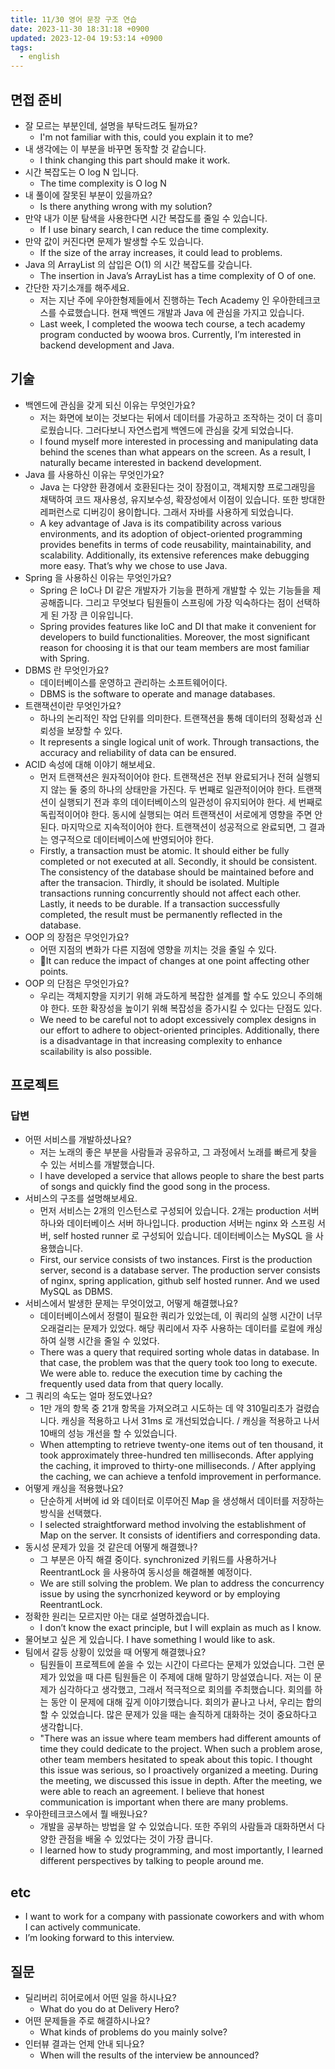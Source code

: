 ```yaml
---
title: 11/30 영어 문장 구조 연습
date: 2023-11-30 18:31:18 +0900
updated: 2023-12-04 19:53:14 +0900
tags:
  - english
---
```


## 면접 준비

- 잘 모르는 부분인데, 설명을 부탁드려도 될까요?
	- I'm not familiar with this, could you explain it to me?
- 내 생각에는 이 부분을 바꾸면 동작할 것 같습니다.
	- I think changing this part should make it work. 
- 시간 복잡도는 O log N 입니다.
	- The time complexity is O log N
- 내 풀이에 잘못된 부분이 있을까요?
	- Is there anything wrong with my solution?
- 만약 내가 이분 탐색을 사용한다면 시간 복잡도를 줄일 수 있습니다.
	- If I use binary search, I can reduce the time complexity.
- 만약 값이 커진다면 문제가 발생할 수도 있습니다.
	- If the size of the array increases, it could lead to problems.
- Java 의 ArrayList 의 삽입은 O(1) 의 시간 복잡도를 갖습니다.
	- The insertion in Java’s ArrayList has a time complexity of O of one.
- 간단한 자기소개를 해주세요.
	- 저는 지난 주에 우아한형제들에서 진행하는 Tech Academy 인 우아한테크코스를 수료했습니다. 현재 백엔드 개발과 Java 에 관심을 가지고 있습니다.
	- Last week, I completed the woowa tech course, a tech academy program conducted by woowa bros. Currently, I’m interested in backend development and Java.

## 기술

- 백엔드에 관심을 갖게 되신 이유는 무엇인가요?
	- 저는 화면에 보이는 것보다는 뒤에서 데이터를 가공하고 조작하는 것이 더 흥미로웠습니다. 그러다보니 자연스럽게 백엔드에 관심을 갖게 되었습니다.
	- I found myself more interested in processing and manipulating data behind the scenes than what appears on the screen. As a result, I naturally became interested in backend development.
- Java 를 사용하신 이유는 무엇인가요?
	- Java 는 다양한 환경에서 호환된다는 것이 장점이고, 객체지향 프로그래밍을 채택하여 코드 재사용성, 유지보수성, 확장성에서 이점이 있습니다. 또한 방대한 레퍼런스로 디버깅이 용이합니다. 그래서 자바를 사용하게 되었습니다. 
	- A key advantage of Java is its compatibility across various environments, and its adoption of object-oriented programming provides benefits in terms of code reusability, maintainability, and scalability. Additionally, its extensive references make debugging more easy. That’s why we chose to use Java.
- Spring 을 사용하신 이유는 무엇인가요?
	- Spring 은 IoC나 DI 같은 개발자가 기능을 편하게 개발할 수 있는 기능들을 제공해줍니다. 그리고 무엇보다 팀원들이 스프링에 가장 익숙하다는 점이 선택하게 된 가장 큰 이유입니다.
	- Spring provides features like IoC and DI that make it convenient for developers to build functionalities. Moreover, the most significant reason for choosing it is that our team members are most familiar with Spring.
- DBMS 란 무엇인가요?
	- 데이터베이스를 운영하고 관리하는 소프트웨어이다. 
	- DBMS is the software to operate and manage databases.
- 트랜잭션이란 무엇인가요?
	- 하나의 논리적인 작업 단위를 의미한다. 트랜잭션을 통해 데이터의 정확성과 신뢰성을 보장할 수 있다.
	- It represents a single logical unit of work. Through transactions, the accuracy and reliability of data can be ensured. 
- ACID 속성에 대해 이야기 해보세요.
	- 먼저 트랜잭션은 원자적이어야 한다. 트랜잭션은 전부 완료되거나 전혀 실행되지 않는 둘 중의 하나의 상태만을 가진다. 두 번째로 일관적이어야 한다. 트랜잭션이 실행되기 전과 후의 데이터베이스의 일관성이 유지되어야 한다. 세 번째로 독립적이어야 한다. 동시에 실행되는 여러 트랜잭션이 서로에게 영향을 주면 안 된다. 마지막으로 지속적이어야 한다. 트랜잭션이 성공적으로 완료되면, 그 결과는 영구적으로 데이터베이스에 반영되어야 한다. 
	- Firstly, a transaction must be atomic. It should either be fully completed or not executed at all. Secondly, it should be consistent. The consistency of the database should be maintained before and after the transacion. Thirdly, it should be isolated. Multiple transactions running concurrently should not affect each other. Lastly, it needs to be durable. If a transaction successfully completed, the result must be permanently reflected in the database. 
- OOP 의 장점은 무엇인가요?
	- 어떤 지점의 변화가 다른 지점에 영향을 끼치는 것을 줄일 수 있다. 
	- It can reduce the impact of changes at one point affecting other points. 
- OOP 의 단점은 무엇인가요?
	- 우리는 객체지향을 지키기 위해 과도하게 복잡한 설계를 할 수도 있으니 주의해야 한다. 또한 확장성을 높이기 위해 복잡성을 증가시킬 수 있다는 단점도 있다.
	- We need to be careful not to adopt excessively complex designs in our effort to adhere to object-oriented principles. Additionally, there is a disadvantage in that increasing complexity to enhance scailability is also possible.

## 프로젝트

### 답변

- 어떤 서비스를 개발하셨나요?
	- 저는 노래의 좋은 부분을 사람들과 공유하고, 그 과정에서 노래를 빠르게 찾을 수 있는 서비스를 개발했습니다.
	- I have developed a service that allows people to share the best parts of songs and quickly find the good song in the process.
- 서비스의 구조를 설명해보세요.
	- 먼저 서비스는 2개의 인스턴스로 구성되어 있습니다. 2개는  production 서버 하나와 데이터베이스 서버 하나입니다. production 서버는 nginx 와 스프링 서버, self hosted runner 로 구성되어 있습니다. 데이터베이스는 MySQL 을 사용했습니다.
	- First, our service consists of two instances. First is the production server, second is a database server. The production server consists of nginx, spring application, github self hosted runner. And we used MySQL as DBMS.
- 서비스에서 발생한 문제는 무엇이었고, 어떻게 해결했나요?
	- 데이터베이스에서 정렬이 필요한 쿼리가 있었는데, 이 쿼리의 실행 시간이 너무 오래걸리는 문제가 있었다. 해당 쿼리에서 자주 사용하는 데이터를 로컬에 캐싱하여 실행 시간을 줄일 수 있었다.
	- There was a query that required sorting whole datas in database. In that case, the problem was that the query took too long to execute. We were able to. reduce the execution time by caching the frequently used data from that query locally. 
- 그 쿼리의 속도는 얼마 정도였나요?
	- 1만 개의 항목 중 21개 항목을 가져오려고 시도하는 데 약 310밀리초가 걸렸습니다. 캐싱을 적용하고 나서 31ms 로 개선되었습니다. / 캐싱을 적용하고 나서 10배의 성능 개선을 할 수 있었습니다.
	- When attempting to retrieve twenty-one items out of ten thousand, it took approximately three-hundred ten milliseconds. After applying the caching, it improved to thirty-one milliseconds. / After applying the caching, we can achieve  a tenfold improvement in performance.
- 어떻게 캐싱을 적용했나요?
	- 단순하게 서버에 id 와 데이터로 이루어진 Map 을 생성해서 데이터를 저장하는 방식을 선택했다.
	-  I selected straightforward method involving the establishment of Map on the server. It consists of identifiers and corresponding data.
- 동시성 문제가 있을 것 같은데 어떻게 해결했나?
	- 그 부분은 아직 해결 중이다. synchronized 키워드를 사용하거나 ReentrantLock 을 사용하여 동시성을 해결해볼 예정이다. 
	- We are still solving the problem. We plan to address the concurrency issue by using the syncrhonized keyword or by employing ReentrantLock.
- 정확한 원리는 모르지만 아는 대로 설명하겠습니다.
	- I don’t know the exact principle, but I will explain as much as I know.
- 물어보고 싶은 게 있습니다. I have something I would like to ask.
- 팀에서 갈등 상황이 있었을 때 어떻게 해결했나요?
	- 팀원들이 프로젝트에 쏟을 수 있는 시간이 다르다는 문제가 있었습니다. 그런 문제가 있었을 때 다른 팀원들은 이 주제에 대해 말하기 망설였습니다. 저는 이 문제가 심각하다고 생각했고, 그래서 적극적으로 회의를 주최했습니다. 회의를 하는 동안 이 문제에 대해 깊게 이야기했습니다. 회의가 끝나고 나서, 우리는 합의할 수 있었습니다. 많은 문제가 있을 때는 솔직하게 대화하는 것이 중요하다고 생각합니다.
	- "There was an issue where team members had different amounts of time they could dedicate to the project. When such a problem arose, other team members hesitated to speak about this topic. I thought this issue was serious, so I proactively organized a meeting. During the meeting, we discussed this issue in depth. After the meeting, we were able to reach an agreement. I believe that honest communication is important when there are many problems.
- 우아한테크코스에서 뭘 배웠나요?
	- 개발을 공부하는 방법을 알 수 있었습니다. 또한 주위의 사람들과 대화하면서 다양한 관점을 배울 수 있었다는 것이 가장 큽니다.
	- I learned how to study programming, and most importantly, I learned different perspectives by talking to people around me.

## etc

- I want to work for a company with passionate coworkers and with whom I can actively communicate.
- I’m looking forward to this interview.

## 질문

- 딜리버리 히어로에서 어떤 일을 하시나요?
	- What do you do at Delivery Hero?
- 어떤 문제들을 주로 해결하시나요?
	- What kinds of problems do you mainly solve?
- 인터뷰 결과는 언제 안내 되나요?
	- When will the results of the interview be announced?